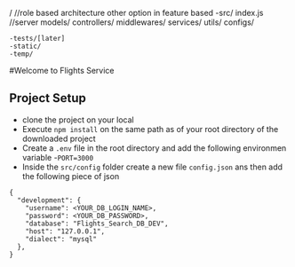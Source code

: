 /
//role based architecture other option in feature based
    -src/
        index.js //server
        models/
        controllers/
        middlewares/
        services/
        utils/
        configs/

    -tests/[later]
    -static/
    -temp/

#Welcome to Flights Service

## Project Setup
- clone the project on your local
- Execute `npm install` on the same path as of your root directory of the downloaded project
- Create a `.env` file in the root directory and add the following environmen variable
    -`PORT=3000`
- Inside the `src/config` folder create a new file `config.json` ans then add the following piece of json

```
{
  "development": {
    "username": <YOUR_DB_LOGIN_NAME>,
    "password": <YOUR_DB_PASSWORD>,
    "database": "Flights_Search_DB_DEV",
    "host": "127.0.0.1",
    "dialect": "mysql"
  },
}

```